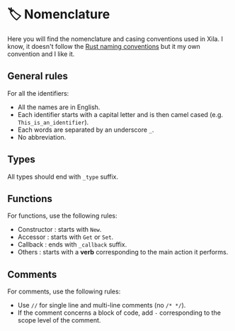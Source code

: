# 🏷️ Nomenclature

Here you will find the nomenclature and casing conventions used in Xila.
I know, it doesn't follow the [Rust naming conventions](https://doc.rust-lang.org/1.0.0/style/style/naming/README.html) but it my own convention and I like it.

## General rules

For all the identifiers:
- All the names are in English.
- Each identifier starts with a capital letter and is then camel cased (e.g. `This_is_an_identifier`).
- Each words are separated by an underscore `_`.
- No abbreviation.

## Types

All types should end with `_type` suffix.

## Functions

For functions, use the following rules:
- Constructor : starts with `New`. 
- Accessor : starts with `Get` or `Set`.
- Callback : ends with `_callback` suffix.
- Others : starts with a **verb** corresponding to the main action it performs.

## Comments

For comments, use the following rules:
- Use `//` for single line and multi-line comments (no `/* */`).
- If the comment concerns a block of code, add `-` corresponding to the scope level of the comment.